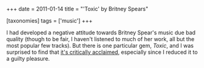 +++
date = 2011-01-14
title = "'Toxic' by Britney Spears"

[taxonomies]
tags = ['music']
+++

I had developed a negative attitude towards Britney Spear's music due
bad quality (though to be fair, I haven't listened to much of her work,
all but the most popular few tracks). But there is one particular gem,
*Toxic*, and I was surprised to find that [it's critically acclaimed],
especially since I reduced it to a guilty pleasure.

  [it's critically acclaimed]: http://en.wikipedia.org/wiki/Toxic_(song)
